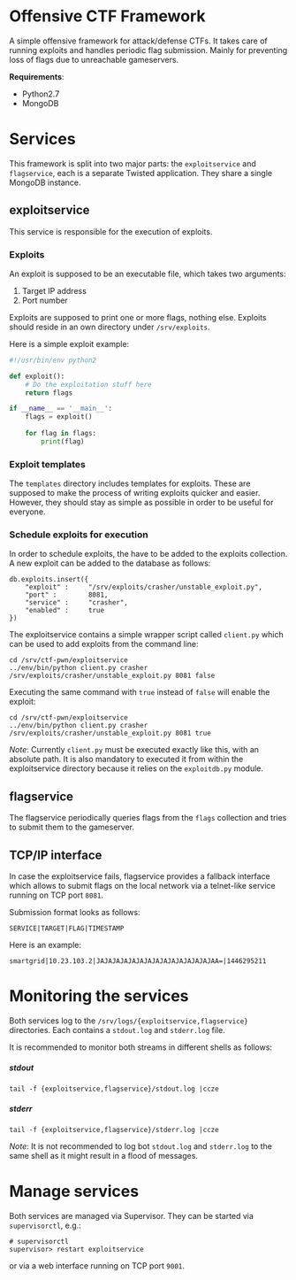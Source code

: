 Offensive CTF Framework
=======================

A simple offensive framework for attack/defense CTFs. It takes care of running exploits and handles periodic flag submission. Mainly for preventing loss of flags due to unreachable gameservers.

**Requirements**:

* Python2.7
* MongoDB

# Services

This framework is split into two major parts: the `exploitservice` and `flagservice`, each is a separate Twisted application. They share a single MongoDB instance.

## exploitservice

This service is responsible for the execution of exploits.

### Exploits

An exploit is supposed to be an executable file, which takes two arguments:

1. Target IP address
2. Port number

Exploits are supposed to print one or more flags, nothing else. Exploits should reside in an own directory under `/srv/exploits`.

Here is a simple exploit example:

```python
#!/usr/bin/env python2

def exploit():
    # Do the exploitation stuff here
    return flags

if __name__ == '__main__':
    flags = exploit()
    
    for flag in flags:
        print(flag)
```

### Exploit templates

The `templates` directory includes templates for exploits. These are supposed to make the process of writing exploits quicker and easier. However, they should stay as simple as possible in order to be useful for everyone.

### Schedule exploits for execution

In order to schedule exploits, the have to be added to the exploits collection. A new exploit can be added to the database as follows:

```
db.exploits.insert({
    "exploit" :     "/srv/exploits/crasher/unstable_exploit.py",
    "port" :        8081,
    "service" :     "crasher",
    "enabled" :     true
})
```

The exploitservice contains a simple wrapper script called `client.py` which can be used to add exploits from the command line:

```
cd /srv/ctf-pwn/exploitservice
../env/bin/python client.py crasher /srv/exploits/crasher/unstable_exploit.py 8081 false
```

Executing the same command with `true` instead of `false` will enable the exploit:

```
cd /srv/ctf-pwn/exploitservice
../env/bin/python client.py crasher /srv/exploits/crasher/unstable_exploit.py 8081 true
```

*Note*: Currently `client.py` must be executed exactly like this, with an absolute path. It is also mandatory to executed it from within the exploitservice directory because it relies on the `exploitdb.py` module.



## flagservice

The flagservice periodically queries flags from the `flags` collection and tries to submit them to the gameserver.

## TCP/IP interface

In case the exploitservice fails, flagservice provides a fallback interface which allows to submit flags on the local network via a telnet-like service running on TCP port `8081`.

Submission format looks as follows:

```
SERVICE|TARGET|FLAG|TIMESTAMP
```

Here is an example:

```
smartgrid|10.23.103.2|JAJAJAJAJAJAJAJAJAJAJAJAJAJAJAA=|1446295211
```

# Monitoring the services

Both services log to the `/srv/logs/{exploitservice,flagservice}` directories. Each contains a `stdout.log` and `stderr.log` file.

It is recommended to monitor both streams in different shells as follows:

##### stdout

```
tail -f {exploitservice,flagservice}/stdout.log |ccze
```

##### stderr

```
tail -f {exploitservice,flagservice}/stderr.log |ccze
```

*Note*: It is not recommended to log bot `stdout.log` and `stderr.log` to the same shell as it might result in a flood of messages.

# Manage services

Both services are managed via Supervisor. They can be started via `supervisorctl`, e.g.:

```
# supervisorctl
supervisor> restart exploitservice
```

or via a web interface running on TCP port `9001`.
